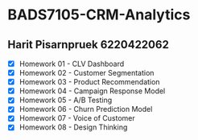 # BADS7105-CRM-Analytics
## Harit Pisarnpruek 6220422062
- [x] Homework 01 - CLV Dashboard
- [x] Homework 02 - Customer Segmentation
- [x] Homework 03 - Product Recommendation
- [x] Homework 04 - Campaign Response Model
- [x] Homework 05 - A/B Testing
- [x] Homework 06 - Churn Prediction Model
- [x] Homework 07 - Voice of Customer
- [x] Homework 08 - Design Thinking
